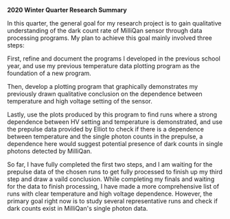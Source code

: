 **2020 Winter Quarter Research Summary**

In this quarter, the general goal for my research project is to gain qualitative understanding of the dark count rate of MilliQan sensor through data processing programs. My plan to achieve this goal mainly involved three steps: 

First, refine and document the programs I developed in the previous school year, and use my previous temperature data plotting program as the foundation of a new program. 

Then, develop a plotting program that graphically demonstrates my previously drawn qualitative conclusion on the dependence between temperature and high voltage setting of the sensor. 

Lastly, use the plots produced by this program to find runs where a strong dependence between HV setting and temperature is demonstrated, and use the prepulse data provided by Elliot to check if there is a dependence between temperature and the single photon counts in the prepulse, a dependence here would suggest potential presence of dark counts in single photons detected by MilliQan.

So far, I have fully completed the first two steps, and I am waiting for the prepulse data of the chosen runs to get fully processed to finish up my third step and draw a vaild conclusion. While completing my finals and waiting for the data to finish processing, I have made a more comprehensive list of runs with clear temperature and high voltage dependence. However, the primary goal right now is to study several representative runs and check if dark counts exist in MilliQan's single photon data.
